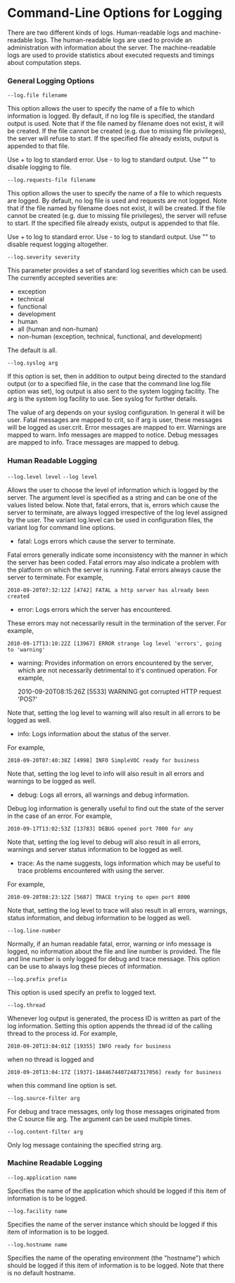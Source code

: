 <a name="command-line_options_for_logging"></a>
# Command-Line Options for Logging

There are two different kinds of logs. Human-readable logs and machine-readable
logs. The human-readable logs are used to provide an administration with
information about the server. The machine-readable logs are used to provide
statistics about executed requests and timings about computation steps.

<a name="general_logging_options"></a>
### General Logging Options

`--log.file filename`

This option allows the user to specify the name of a file to which information is logged. By default, if no log file is specified, the standard output is used. Note that if the file named by filename does not exist, it will be created. If the file cannot be created (e.g. due to missing file privileges), the server will refuse to start. If the specified file already exists, output is appended to that file.

Use + to log to standard error. Use - to log to standard output. Use "" to disable logging to file.


`--log.requests-file filename`

This option allows the user to specify the name of a file to which requests are logged. By default, no log file is used and requests are not logged. Note that if the file named by filename does not exist, it will be created. If the file cannot be created (e.g. due to missing file privileges), the server will refuse to start. If the specified file already exists, output is appended to that file.

Use + to log to standard error. Use - to log to standard output. Use "" to disable request logging altogether.


`--log.severity severity`

This parameter provides a set of standard log severities which can be used. The currently accepted severities are:

* exception
* technical
* functional
* development
* human
* all (human and non-human)
* non-human (exception, technical, functional, and development)

The default is all.


`--log.syslog arg`

If this option is set, then in addition to output being directed to the standard output (or to a specified file, in the case that the command line log.file option was set), log output is also sent to the system logging facility. The arg is the system log facility to use. See syslog for further details.

The value of arg depends on your syslog configuration. In general it will be user. Fatal messages are mapped to crit, so if arg is user, these messages will be logged as user.crit. Error messages are mapped to err. Warnings are mapped to warn. Info messages are mapped to notice. Debug messages are mapped to info. Trace messages are mapped to debug.


<!--
@anchor CommandLineLoggingLogFile
@copydetails triagens::rest::ApplicationServer::_logFile

@CLEARPAGE
@anchor CommandLineLoggingLogRequestsFile
@copydetails triagens::rest::ApplicationServer::_logRequestsFile

@CLEARPAGE
@anchor CommandLineLoggingLogSeverity
@copydetails triagens::rest::ApplicationServer::_logSeverity

@CLEARPAGE
@anchor CommandLineLoggingLogSyslog
@copydetails triagens::rest::ApplicationServer::_logSyslog
-->
<a name="human_readable_logging"></a>
### Human Readable Logging

`--log.level level`
`--log level`

Allows the user to choose the level of information which is logged by the server. The argument level is specified as a string and can be one of the values listed below. Note that, fatal errors, that is, errors which cause the server to terminate, are always logged irrespective of the log level assigned by the user. The variant log.level can be used in configuration files, the variant log for command line options.

* fatal: Logs errors which cause the server to terminate.

Fatal errors generally indicate some inconsistency with the manner in which the server has been coded. Fatal errors may also indicate a problem with the platform on which the server is running. Fatal errors always cause the server to terminate. For example,

	2010-09-20T07:32:12Z [4742] FATAL a http server has already been created

* error: Logs errors which the server has encountered.

These errors may not necessarily result in the termination of the server. For example,

	2010-09-17T13:10:22Z [13967] ERROR strange log level 'errors', going to 'warning'

* warning: Provides information on errors encountered by the server, which are not necessarily detrimental to it's continued operation.
For example,

	2010-09-20T08:15:26Z [5533] WARNING got corrupted HTTP request 'POS?'

Note that, setting the log level to warning will also result in all errors to be logged as well.

* info: Logs information about the status of the server.

For example,

	2010-09-20T07:40:38Z [4998] INFO SimpleVOC ready for business

Note that, setting the log level to info will also result in all errors and warnings to be logged as well.

* debug: Logs all errors, all warnings and debug information.

Debug log information is generally useful to find out the state of the server in the case of an error. For example,

	2010-09-17T13:02:53Z [13783] DEBUG opened port 7000 for any

Note that, setting the log level to debug will also result in all errors, warnings and server status information to be logged as well.

* trace: As the name suggests, logs information which may be useful to trace problems encountered with using the server.

For example,

	2010-09-20T08:23:12Z [5687] TRACE trying to open port 8000

Note that, setting the log level to trace will also result in all errors, warnings, status information, and debug information to be logged as well.


`--log.line-number`

Normally, if an human readable fatal, error, warning or info message is logged, no information about the file and line number is provided. The file and line number is only logged for debug and trace message. This option can be use to always log these pieces of information.


`--log.prefix prefix`

This option is used specify an prefix to logged text.


`--log.thread`

Whenever log output is generated, the process ID is written as part of the log information. Setting this option appends the thread id of the calling thread to the process id. For example,

	2010-09-20T13:04:01Z [19355] INFO ready for business

when no thread is logged and

	2010-09-20T13:04:17Z [19371-18446744072487317056] ready for business

when this command line option is set.


`--log.source-filter arg`

For debug and trace messages, only log those messages originated from the C source file arg. The argument can be used multiple times.


`--log.content-filter arg`

Only log message containing the specified string arg.


<!--
@anchor CommandLineLoggingLogLevel
@copydetails triagens::rest::ApplicationServer::_logLevel

@CLEARPAGE
@anchor CommandLineLoggingLogLineNumber
@copydetails triagens::rest::ApplicationServer::_logLineNumber

@CLEARPAGE
@anchor CommandLineLoggingLogPrefix
@copydetails triagens::rest::ApplicationServer::_logPrefix

@CLEARPAGE
@anchor CommandLineLoggingLogThread
@copydetails triagens::rest::ApplicationServer::_logThreadId

@CLEARPAGE
@anchor CommandLineLoggingLogSourceFilter
@copydetails triagens::rest::ApplicationServer::_logSourceFilter

@CLEARPAGE
@anchor CommandLineLoggingLogContentFilter
@copydetails triagens::rest::ApplicationServer::_logContentFilter
-->

<a name="machine_readable_logging"></a>
### Machine Readable Logging

`--log.application name`

Specifies the name of the application which should be logged if this item of information is to be logged.


`--log.facility name`

Specifies the name of the server instance which should be logged if this item of information is to be logged.


`--log.hostname name`

Specifies the name of the operating environment (the "hostname") which should be logged if this item of information is to be logged. Note that there is no default hostname.


<!--
@anchor CommandLineLoggingLogApplication
@copydetails triagens::rest::ApplicationServer::_logApplicationName

@CLEARPAGE
@anchor CommandLineLoggingLogFacility
@copydetails triagens::rest::ApplicationServer::_logFacility

@CLEARPAGE
@anchor CommandLineLoggingLogHostName
@copydetails triagens::rest::ApplicationServer::_logHostName
-->